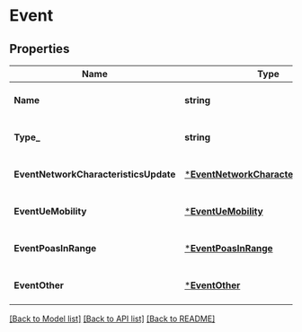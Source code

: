 # Event

## Properties
Name | Type | Description | Notes
------------ | ------------- | ------------- | -------------
**Name** | **string** | Event name | [optional] [default to null]
**Type_** | **string** | Event type | [optional] [default to null]
**EventNetworkCharacteristicsUpdate** | [***EventNetworkCharacteristicsUpdate**](EventNetworkCharacteristicsUpdate.md) |  | [optional] [default to null]
**EventUeMobility** | [***EventUeMobility**](EventUeMobility.md) |  | [optional] [default to null]
**EventPoasInRange** | [***EventPoasInRange**](EventPoasInRange.md) |  | [optional] [default to null]
**EventOther** | [***EventOther**](EventOther.md) |  | [optional] [default to null]

[[Back to Model list]](../README.md#documentation-for-models) [[Back to API list]](../README.md#documentation-for-api-endpoints) [[Back to README]](../README.md)


